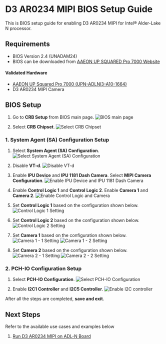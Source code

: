 # D3 AR0234 MIPI BIOS Setup Guide

This is BIOS setup guide for enabling D3 AR0234 MIPI for Intel® Alder-Lake N processor.

## Requirements

- BIOS Version 2.4 (UNADAM24)
- BIOS can be downloaded from [AAEON UP SQUARED Pro 7000 Website](https://newdata.aaeon.com.tw/DOWNLOAD/BIOS/UP%20Squared%20Pro%207000,%207000%20EDGE(UPN-ADLN01)/UNADAM24.zip)

#### Validated Hardware
- [AAEON UP Squared Pro 7000 (UPN-ADLNI3-A10-1664)](https://www.aaeon.com/en/p/up-board-up-squared-pro-7000)
- D3 AR0234 MIPI Camera

## BIOS Setup

1. Go to **CRB Setup** from BIOS main page.
![BIOS main page](./images/1-2.png)

2. Select **CRB Chipset**.
![Select CRB Chipset](./images/2.png)

### 1. System Agent (SA) Configuration Setup

1. Select **System Agent (SA) Configuration**.
![Select System Agent (SA) Configuration](./images/3.png)

2. Disable **VT-d**.
![Disable VT-d](./images/4.png)

3. Enable **IPU Device** and **IPU 1181 Dash Camera**. Select **MIPI Camera Configuration**.
![Enable IPU Device and IPU 1181 Dash Camera](./images/5.png)

4. Enable **Control Logic 1** and **Control Logic 2**. Enable **Camera 1** and **Camera 2**.
![Enable Control Logic and Camera](./images/6.png)

5. Set **Control Logic 1** based on the configuration shown below.
![Control Logic 1 Setting](./images/7.png)

6. Set **Control Logic 2** based on the configuration shown below.
![Control Logic 2 Setting](./images/8.png)

7. Set **Camera 1** based on the configuration shown below.
![Camera 1 - 1 Setting](./images/9.png)
![Camera 1 - 2 Setting](./images/10.png)

8. Set **Camera 2** based on the configuration shown below.
![Camera 2 - 1 Setting](./images/11.png)
![Camera 2 - 2 Setting](./images/12.png)

### 2. PCH-IO Configuration Setup

1. Select **PCH-IO Configuration**.
![Select PCH-IO Configuration](./images/13.png)

2. Enable **I2C1 Controller** and **I2C5 Controller**.
![Enable I2C controller](./images/14.png)

After all the steps are completed, **save and exit**.
   
## Next Steps

Refer to the available use cases and examples below

1. [Run D3 AR0234 MIPI on ADL-N Board](./README.md) 

